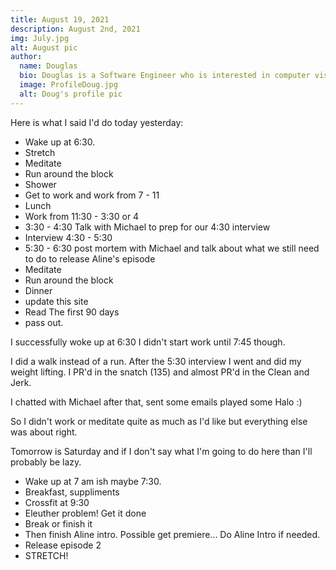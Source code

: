 ```yaml
---
title: August 19, 2021
description: August 2nd, 2021
img: July.jpg
alt: August pic
author:
  name: Douglas
  bio: Douglas is a Software Engineer who is interested in computer vision and our quest for strong AI. He also is constantly looking for ways to push the envelope of his personal mental and physical fitness.
  image: ProfileDoug.jpg
  alt: Doug's profile pic
---
```


Here is what I said I'd do today yesterday:


* Wake up at 6:30.
* Stretch
* Meditate
* Run around the block
* Shower
* Get to work and work from 7 - 11
* Lunch
* Work from 11:30 - 3:30 or 4
* 3:30 - 4:30 Talk with Michael to prep for our 4:30 interview
* Interview 4:30 - 5:30
* 5:30 - 6:30 post mortem with Michael and talk about what we still need to do to release Aline's episode
* Meditate
* Run around the block
* Dinner
* update this site
* Read The first 90 days
* pass out.


I successfully woke up at 6:30 I didn't start work until 7:45 though.

I did a walk instead of a run.
After the 5:30 interview I went and did my weight lifting. I PR'd in the snatch (135) and almost PR'd in the Clean and Jerk.

I chatted with Michael after that, sent some emails played some Halo :)

So I didn't work or meditate quite as much as I'd like but everything else was about right.

Tomorrow is Saturday and if I don't say what I'm going to do here than I'll probably be lazy.


* Wake up at 7 am ish maybe 7:30.
* Breakfast, suppliments
* Crossfit at 9:30
* Eleuther problem! Get it done
* Break or finish it
* Then finish Aline intro. Possible get premiere... Do Aline Intro if needed.
* Release episode 2
* STRETCH!
